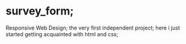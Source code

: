 # survey_form;
Responsive Web Design;
the very first independent project;
here i just started getting acquainted with html and css;
